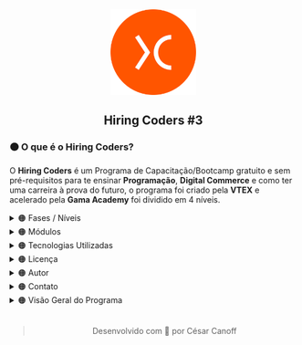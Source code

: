 <div align="center"><a href="https://www.hiringcoders.com.br" ><img width="150px" src="Source/image%201.png" /></a></div>
<div align="center"><h2>Hiring Coders #3</h2></div>

<div><h3>🟠 O que é o Hiring Coders?</h3><p>O <b>Hiring Coders</b> é um Programa de Capacitação/Bootcamp gratuito e sem pré-requisitos para te ensinar <b>Programação</b>, <b>Digital Commerce</b> e como ter uma carreira à prova do futuro, o programa foi criado pela <b>VTEX</b> e acelerado pela <b>Gama Academy</b> foi dividido em 4 níveis.</p></div>

<details>
<summary>🟠 Fases / Níveis</summary>
<div>
  <p>O Hiring Coders #3 foi dividido em 4 Etapas/Fases, a Primeira Fase foi focada em conhecimentos técnicos e um pouco de Soft Skills.</p>
  <table align="left">
  <tr>
    <th>📚 Fase 01</th>
  </tr>
  <tr>
    <td>Número de Módulos</td>
    <td>23</td>
  </tr>
  <tr>
    <td>Número de Assessment</td>
    <td>5</td>
  </tr>
  <tr>
    <td>Número de Challenges</td>
    <td>2</td>
  </tr>
  <tr>
    <td>Dificuldade</td>
    <td>Nível Médio</td>
  </tr>
  <tr>
    <td>Módulos</td>
    <td><a href="#modules">Lista de Módulos</a></td>
  </tr>
  <tr>
    <td>Carga Horária</td>
    <td>10 Horas</td>
  </tr>
  <tr>
    <td>Data</td>
    <td>23/04/2022 - 13/06/2022</td>
  </tr>
</table> 
  <table align="left">
  <tr>
    <th>📚 Fase 02</th>
  </tr>
  <tr>
    <td>Número de Módulos</td>
    <td>5</td>
  </tr>
  <tr>
    <td>Número de Assessment</td>
    <td>2</td>
  </tr>
  <tr>
    <td>Número de Challenges</td>
    <td>0</td>
  </tr>
  <tr>
    <td>Dificuldade</td>
    <td>Nível Médio</td>
  </tr>
  <tr>
    <td>Módulos</td>
    <td><a href="#modules">Lista de Módulos</a></td>
  </tr>
  <tr>
    <td>Carga Horária</td>
    <td>10 Horas</td>
  </tr>
  <tr>
    <td>Data</td>
    <td>14/06/2022 - 04/07/2022</td>
  </tr>
</table>
</div>
<br />
<br />
<br />
<br />
<br />
<br />
<br />
<br />
<br />
<br />
<br />
<br />
<hr />
</details>

<details>
  <summary>🟠 Módulos</summary>
  <div>
    <p>O Hiring Coders #3 foi dividido em Módulos, por cada seção das semanas.</p>
    <ul>
      <details>
        <summary>📙 Aquecimento</summary>
        <table width="100%" border="1">
          <tr><td><b>Nome do Módulo</b></td><td>HTML</td></tr>
          <tr><td><b>Carga Horária</b></td><td>1h</td></tr>
          <tr><td><b>Professor(a)</b></td><td>Isidro Massetto</td></tr>
          <tr><td><b>Descrição</b></td><td><p>Aprenda a base para desenvolver qualquer site, marcando elementos e definindo quais informações deseja exibir na sua página.</p></td></tr>
          <tr><td><b>Dificuldade</b></td><td>Básico</td></tr>
          <tr><td><b>Número de Aulas</b></td><td>5</td></tr>
          <tr><td><b>Status</b></td><td>✅</td></tr>
          <tr><td><b>Aulas</b></td>
          <td>Aula 01 - Tags<br />Aula 02 - Ferramentas e Estrutura<br />Aula 03 - Lista e Tabelas<br />Aula 04 - Divisões I<br />Aula 05 - Divisões II</td>
        </table><br />
        <table width="100%" border="1">
          <tr><td><b>Nome do Módulo</b></td><td>CSS</td></tr>
          <tr><td><b>Carga Horária</b></td><td>3h</td></tr>
          <tr><td><b>Professor(a)</b></td><td>Kai Pimenta</td></tr>
          <tr><td><b>Descrição</b></td><td><p>Estilize suas páginas em HTML com CSS, alterando as fontes, cores, layout e posicionamento dos elementos, deixando-as mais atrativas.</p></td></tr>
          <tr><td><b>Dificuldade</b></td><td>Básico</td>
          <tr><td><b>Número de Aulas</b></td><td>21</td></tr>
          <tr><td><b>Status</b></td><td>✅</td></tr>
          <tr><td><b>Aulas</b></td><td>Aula 01 - Introdução <br />Aula 02 - O que é CSS e Importância<br />Aula 03 - Responsividade <br />Aula 04 - Mobile First<br />Aula 05 - Tipos de Estilo<br />Aula 06 -      Classes, Tags e IDEs <br />Aula 07 - Propriedades<br />Aula 08 - Seletores<br />Aula 09 - Apresentação do Projeto<br />Aula 10 - Montando Nosso HTML<br />Aula 11 - Predefinições Iniciais<br />Aula 12 - Cores e Backgrounds<br />Aula 13 - Fontes<br />Aula 14 - Definir Width<br />Aula 15 - FlexBox<br />Aula 16 - Grid<br />Aula 17 - Bordas<br />Aula 18 - Hover<br />Aula 20 - Ajustes e Responsividade<br />Aula 21 - Considerações Finais</td></tr>
        </table><br />
        <table width="100%" border="1">
          <tr><td><b>Nome do Módulo</b></td><td>Estrutura de Dados</td></tr>
          <tr><td><b>Carga Horária</b></td><td>1h</td></tr>
          <tr><td><b>Professor(a)</b></td><td>Isidro Massetto</td></tr>
          <tr><td><b>Descrição</b></td><td><p>Domine os conceitos da estrutura de dados, buscando, indexando e retornando informações desejadas, criando assim algoritmos para resolução de tarefas programadas.</p></td></tr>
          <tr><td><b>Dificuldade</b></td><td>Médio</td></tr>
          <tr><td><b>Número de Aulas</b></td><td>8</td></tr>
          <tr><td><b>Status</b></td><td>✅</td></tr>
          <tr><td><b>Aulas</b></td><td>Aula 01 - Introdução <br />Aula 02 - Pilhas I<br />Aula 03 - Pilhas II<br />Aula 04 - Filas e Listas<br />Aula 05 - Busca I<br />Aula 06 - Busca II<br />Aula 07 - Algoritmos de Ordenação I<br />Aula 08 - Algoritmos de Ordenação II</td></tr>
        </table><br />
        <table width="100%" border="1">
          <tr><td><b>Nome do Módulo</b></td><td>Metodologias Ágeis</td></tr>
          <tr><td><b>Carga Horária</b></td><td>1h</td></tr>
          <tr><td><b>Professor(a)</b></td><td>Alexandre Uehara</td></tr>
          <tr><td><b>Descrição</b></td><td><p>As metodologias ágeis permitem que as empresas atinjam seus objetivos mais rapidamente, além de garantir mais assertividade e eficiência para a execução de projetos. Aprenda   metodologias ágeis e promova um aprimoramento nas etapas e processos da sua equipe.</p></td></tr>
          <tr><td><b>Dificuldade</b></td><td>Médio</td></tr>
          <tr><td><b>Número de Aulas</b></td><td>12</td></tr>
          <tr><td><b>Status</b></td><td>✅</td></tr>
          <tr><td><b>Aulas</b></td><td>Aula 01 - Metodologias Ágeis<br />Aula 02 - Modelos Tradicionais X Times Ágeis<br />Aula 03 - Manifesto Ágil<br />Aula 04 - O que é o Scrum<br />Aula 05 - Papéis do Scrum<br />Aula 06 - Vantagens do Scrum<br />Aula 07 - Scrum: Rituais e Cerimônias<br />Aula 08 - Scrum: Artefatos<br />Aula 09 - Scrum na Prática I<br />Aula 10 - Scrum na Prática II<br />Aula 11 - Scrum Refinamento de Backlog<br />Aula 12 - Kanban</td></tr>
        </table><br />
        <table width="100%" border="1">
          <tr><td><b>Nome do Módulo</b></td><td>Testes</td></tr>
          <tr><td><b>Carga Horária</b></td><td>2hrs</td></tr>
          <tr><td><b>Professor(a)</b></td><td>Danilo Aparecido</td></tr>
          <tr><td><b>Descrição</b></td><td><p>Adote a prática de testes na sua rotina de programação e desenvolva softwares que nao vão deixar seu usuário na mão.</p></td></tr>
          <tr><td><b>Dificuldade</b></td><td>Avançado</td></tr>
          <tr><td><b>Número de Aulas</b></td><td>9</td></tr>
          <tr><td><b>Status</b></td><td>✅</td></tr>
          <tr><td><b>Aulas</b></td><td>Aula 01 - O que é testar? Por que testar? Como Testar?<br />Aula 02 - Test Driven Development (TDD)<br />Aula 03 - Behavior Driven Development (BDD)<br />Aula 04 - Jasmine I<br />Aula 05 - Jasmine II<br />Aula 06 - Cucumber I<br />Aula 07 - Cucumber II<br />Aula 08 - Jest<br />Aula 09 - Cypress</td></tr>
        </table><br />
        <table width="100%" border="1">
          <tr><td><b>Nome do Módulo</b></td><td>Boas Práticas</td></tr>
          <tr><td><b>Carga Horária</b></td><td>55min</td></tr>
          <tr><td><b>Professor(a)</b></td><td>Daniel Obara</td></tr>
          <tr><td><b>Descrição</b></td><td><p>Seja um programador de excelência aplicando conceitos e técnicas de Orientação a Objeto, implementando design patterns e deixando seu código mais legível e com uma maior manutenibilidade.</p></td></tr>
          <tr><td><b>Dificuldade</b></td><td>Avançado</td></tr>
          <tr><td><b>Número de Aulas</b></td><td>8</td></tr>
          <tr><td><b>Status</b></td><td>✅</td></tr>
          <tr><td><b>Aulas</b></td><td>Aula 01 - Introdução<br />Aula 02 - BEM (Block Element Modifier)<br />Aula 03 - Design System<br />Aula 04 - Storybook<br />Aula 05 - Micro FrontEnds<br />Aula 06 - MVC (Model, View e Controller)<br />Aula 07 - MVVM (Model, View e ViewModel)<br />Aula 08 - Design Patterns: Singleton, Strategy e Adaptar</td></tr>
        </table>
        <table width="100%" border="1">
          <tr><td><b>Nome do Módulo</b></td><td>Soft Skill</td></tr>
          <tr><td><b>Carga Horária</b></td><td>2hrs</td></tr>
          <tr><td><b>Professor(a)</b></td><td>Amanda Nideck</td></tr>
          <tr><td><b>Descrição</b></td><td><p>-</p></td></tr>
          <tr><td><b>Dificuldade</b></td><td>Básico</td></tr>
          <tr><td><b>Status</b></td><td>✅</td></tr>
          <tr><td><b>Número de Aulas</b></td><td>7</td></tr>
          <tr><td><b>Aulas</b></td><td>Aula 01 - Coachability<br />Aula 02 - Inteligência Emocional - Parte 01<br />Aula 03 - Inteligência Emocional - Parte 02<br />Aula 04 - Resiliência (Disciplina, Execução e Antifragilidade)<br />Aula 05 - Foco em Resultados<br />Aula 06 - Gestão do Tempo e Produtividade<br />Aula 07 - Criatividade</td></tr>
        </table><br />
      </details>
    </ul>
    <ul>
      <details>
        <summary>📙 Semana 01</summary>
        <table width="100%" border="1">
          <tr><td><b>Nome do Módulo</b></td><td>Introdução ao Mundo do Desenvolvimento </td></tr>
          <tr><td><b>Carga Horária</b></td><td>1h</td></tr>
          <tr><td><b>Professor(a)</b></td><td>Isidro Massetto</td></tr>
          <tr><td><b>Descrição</b></td><td><p> Compreenda conceitos básicos do mundo do desenvolvimento, para iniciar seus estudos em programação, e para entender os caminhos que você pode seguir.</p></td></tr>
          <tr><td><b>Dificuldade</b></td><td>Básico</td></tr>
          <tr><td><b>Número de Aulas</b></td><td>5</td></tr>
          <tr><td><b>Status</b></td><td>✅</td></tr>
          <tr><td><b>Aulas</b></td>
          <td>Aula 01 - O que é Programação<br />Aula 02 - Dados do Mercado<br />Aula 03 - Como é a Carreira de Desenvolvimento<br />Aula 04 - Linguagens, Frameworks e Bibliotecas<br />Aula 05 - Editores de Texto</td>
        </table><br />
        <table width="100%" border="1">
          <tr><td><b>Nome do Módulo</b></td><td>Lógica de Programação</td></tr>
          <tr><td><b>Carga Horária</b></td><td>1h</td></tr>
          <tr><td><b>Professor(a)</b></td><td>Isidro Massetto</td></tr>
          <tr><td><b>Descrição</b></td><td><p>Aprenda a base de todo o conhecimento em programação e domine a lógica de comunicação das máquinas.</p></td></tr>
          <tr><td><b>Dificuldade</b></td><td>Básico</td>
          <tr><td><b>Número de Aulas</b></td><td>4</td></tr>
          <tr><td><b>Status</b></td><td>✅</td></tr>
          <tr><td><b>Aulas</b></td><td>Aula 01 - Algoritmos<br />Aula 02 - Variáveis e Operações<br />Aula 03 - Decisões<br />Aula 04 - Repetições</td></tr>
        </table><br />
        <table width="100%" border="1">
          <tr><td><b>Nome do Módulo</b></td><td>Git</td></tr>
          <tr><td><b>Carga Horária</b></td><td>52min</td></tr>
          <tr><td><b>Professor(a)</b></td><td>Hendy Almeida</td></tr>
          <tr><td><b>Descrição</b></td><td><p>O GIT é o sistema de controle de versionamento distribuído mais utilizado por desenvolvedores, seja em equipe ou sozinho, essa ferramenta é essencial para manter nossos projetos bem organizados. Saiba como utilizar e usufruir o melhor do sistema GIT, controlando todo seu fluxo de desenvolvimento.</p></td></tr>
          <tr><td><b>Dificuldade</b></td><td>Básico</td></tr>
          <tr><td><b>Número de Aulas</b></td><td>5</td></tr>
          <tr><td><b>Status</b></td><td>✅</td></tr>
          <tr><td><b>Aulas</b></td><td>Aula 01 - Apresentação e Introdução ao Tema<br />Aula 02 - Instalação e Comandos Básicos<br />Aula 03 - GitHub e Repositório Remoto<br />Aula 04 - Branch e Merge<br />Aula 05 - Fork, Pull Request e GitHub Pages</td></tr>
        </table><br />
      </details>
    </ul>
    <ul>
      <details>
        <summary>📙 Semana 02</summary>
        <table width="100%" border="1">
          <tr><td><b>Nome do Módulo</b></td><td>Javascript Básico</td></tr>
          <tr><td><b>Carga Horária</b></td><td>1h</td></tr>
          <tr><td><b>Professor(a)</b></td><td>JC Bombardelli</td></tr>
          <tr><td><b>Descrição</b></td><td><p>Saiba como adicionar interatividade e dinamismo ao seu site com JavaScript.</p></td></tr>
          <tr><td><b>Dificuldade</b></td><td>Básico</td></tr>
          <tr><td><b>Número de Aulas</b></td><td>8</td></tr>
          <tr><td><b>Status</b></td><td>✅</td></tr>
          <tr><td><b>Aulas</b></td>
          <td>Aula 01 - Introdução ao Javascript<br />Aula 02 - Números e Operadores<br />Aula 03 - Boas Práticas em Javascript<br />Aula 04 - Condicionais<br />Aula 05 - Estrutura de Repetição: For<br />Aula 06 - Estrutura de Repetição: While<br />Aula 07 - Funções<br />Aula 08 - Classes</td>
        </table><br />
        <table width="100%" border="1">
          <tr><td><b>Nome do Módulo</b></td><td>Javascript Básico - Prática</td></tr>
          <tr><td><b>Carga Horária</b></td><td>42min</td></tr>
          <tr><td><b>Professor(a)</b></td><td>JC Bombardelli</td></tr>
          <tr><td><b>Descrição</b></td><td><p>Teste e aprimore seus conhecimentos em Javascript com um desafio prático. Veja as resoluções e dicas de aplicação.</p></td></tr>
          <tr><td><b>Dificuldade</b></td><td>Básico</td>
          <tr><td><b>Número de Aulas</b></td><td>5</td></tr>
          <tr><td><b>Status</b></td><td>✅</td></tr>
          <tr><td><b>Aulas</b></td><td>Aula 01 - Desafio: Validador de CPF I <br />Aula 02 - Desafio: Validador de CPF II<br />Aula 03 - Desafio: Validador de CPF III<br />Aula 04 - Desafio: Validador de CPF IV<br />Aula 05 - Desafio: Validador de CPF V</td></tr>
        </table><br />
        <table width="100%" border="1">
          <tr><td><b>Nome do Módulo</b></td><td>Introdução ao Typescript</td></tr>
          <tr><td><b>Carga Horária</b></td><td>2hrs</td></tr>
          <tr><td><b>Professor(a)</b></td><td>Gabriel Ramos</td></tr>
          <tr><td><b>Descrição</b></td><td><p>-</p></td></tr>
          <tr><td><b>Dificuldade</b></td><td>Médio</td></tr>
          <tr><td><b>Número de Aulas</b></td><td>6</td></tr>
          <tr><td><b>Status</b></td><td>✅</td></tr>
          <tr><td><b>Aulas</b></td><td>Aula 01 - Introdução<br />Aula 02 - Tipos Básicos (Parte 01)<br />Aula 03 - Tipos Básicos (Parte 02)<br />Aula 04 - Múltiplos Tipos com Union Types<br />Aula 05 - Orientação de Objetos (Parte 01)<br />Aula 06 - Orientação de Objetos (Parte 02)</td></tr>
        </table><br />
      </details>
    </ul>
    <ul>
      <details>
        <summary>📙 Semana 03</summary>
        <table width="100%" border="1">
          <tr><td><b>Nome do Módulo</b></td><td>ReactJS Básico</td></tr>
          <tr><td><b>Carga Horária</b></td><td>1h</td></tr>
          <tr><td><b>Professor(a)</b></td><td>Guilherme Ramos</td></tr>
          <tr><td><b>Descrição</b></td><td><p>Aprenda a programar com React, a biblioteca mais usada atualmente pelas empresas.</p></td></tr>
          <tr><td><b>Dificuldade</b></td><td>Médio</td></tr>
          <tr><td><b>Número de Aulas</b></td><td>7</td></tr>
          <tr><td><b>Status</b></td><td>✅</td></tr>
          <tr><td><b>Aulas</b></td>
          <td>Aula 01 - Boas Vindas<br />Aula 02 - Por que ReactJS<br />Aula 03 - Preparando o Ambiente<br />Aula 04 - Fundamentos do ReactJS <br />Aula 05 - Consumindo Dados de uma API <br />Aula 06 - Instalando e Configurando o react-router-dom<br />Aula 07 - Importando as Rotas no Componente App</td>
        </table><br />
        <table width="100%" border="1">
          <tr><td><b>Nome do Módulo</b></td><td>ReactJS Intermediário</td></tr>
          <tr><td><b>Carga Horária</b></td><td>56min</td></tr>
          <tr><td><b>Professor(a)</b></td><td>Guilherme Ramos</td></tr>
          <tr><td><b>Descrição</b></td><td><p>Domine as funcionalidades avançadas do React.</p></td></tr>
          <tr><td><b>Dificuldade</b></td><td>Médio</td>
          <tr><td><b>Número de Aulas</b></td><td>7</td></tr>
          <tr><td><b>Status</b></td><td>✅</td></tr>
          <tr><td><b>Aulas</b></td><td>Aula 01 - Organização, Boas Práticas e Componentes de Estilo<br />Aula 02 - Salvando Dados no Storage<br />Aula 03 - Renderizando Repositórios e Programação Declarativa<br />Aula 04 - Link react-router-dom<br />Aula 05 - Tratamento de Erros e useHistory<br />Aula 06 - Conditional Rendering<br />Aula 07 - Daqui pra Frente e Encerramento</td></tr>
        </table><br />
        <table width="100%" border="1">
          <tr><td><b>Nome do Módulo</b></td><td>GraphQL</td></tr>
          <tr><td><b>Carga Horária</b></td><td>4hrs</td></tr>
          <tr><td><b>Professor(a)</b></td><td>Victor Farias</td></tr>
          <tr><td><b>Descrição</b></td><td><p>Conheça a linguagem de query GraphQL, e aprenda a definir dados para API ou servidor.</p></td></tr>
          <tr><td><b>Dificuldade</b></td><td>Médio</td></tr>
          <tr><td><b>Número de Aulas</b></td><td>25</td></tr>
          <tr><td><b>Status</b></td><td>✅</td></tr>
          <tr><td><b>Aulas</b></td><td>Aula 01 - Apresentação e Introdução<br />Aula 02 - Modelo Cliente e Servidor<br />Aula 03 - Padrão de Requisição e Resposta<br />Aula 04 - Iniciando Projeto de Exemplo<br />Aula 05 - Criando o Servidor<br />Aula 06 - Renderização, Parâmetros e Redirecionamentos<br />Aula 07 - Monorepo<br />Aula 08 - Pacote com ReactJS<br />Aula 09 - Rotas com react-router-dom<br />Aula 10 - Mudando Server para Express<br />Aula 11 - Requisição Assíncrona<br />Aula 12 - Resolvendo CORS<br />Aula 13 - APIs RESTful<br />Aula 14 - Apollo Server<br />Aula 15 - TypeDefs e Resolvers<br />Aula 16 - Introdução a GraphQL Query <br />Aula 17 - Criando GraphQL Queries<br />Aula 18 - Paginação, Ordenação e Filtros<br />Aula 19 - GraphQL Mutation<br />Aula 20 - Mutation para Alterar e Excluir Clientes<br />Aula 21 - Configurando o Apollo Link<br />Aula 22 - Criando o Apollo Link, o Logger<br />Aula 23 - Apollo Client, e Apollo DevTools<br />Aula 24 - Hooks useQuery e Paginação<br />Aula 25 - Hook useMutation</td></tr>
        </table><br />
      </details>
    </ul>
    <ul>
      <details>
        <summary>📙 Semana 04</summary>
        <table width="100%" border="1">
          <tr><td><b>Nome do Módulo</b></td><td>Introdução ao NodeJS</td></tr>
          <tr><td><b>Carga Horária</b></td><td>5hrs</td></tr>
          <tr><td><b>Professor(a)</b></td><td>Erik Borges</td></tr>
          <tr><td><b>Descrição</b></td><td><p>-</p></td></tr>
          <tr><td><b>Dificuldade</b></td><td>Básico</td></tr>
          <tr><td><b>Número de Aulas</b></td><td>18</td></tr>
          <tr><td><b>Status</b></td><td>✅</td></tr>
          <tr><td><b>Aulas</b></td>
          <td>Aula 01 - Introdução Fundamentos de NodeJS<br />Aula 02 - Definição de Back-End e Front-End<br />Aula 03 - Definição de NodeJS<br />Aula 04 - Benchmark NodeJS<br />Aula 05 - Instalação do NodeJS<br />Aula 06 - Prática "Hello World" em NodeJS<br />Aula 07 - Documentação de Apoio Sobre NodeJS<br />Aula 08 - O Problema de Gerenciamento de Pacotes<br />Aula 09 - Como Funciona o NPM<br />Aula 10 - Prática de NPM<br />Aula 11 - Documentação de Apoio Sobre NPM<br />Aula 12 - Definição de Javascript<br />Aula 13 - Pratica de Desenvolvimento em Javascript<br />Aula 14 - Documentações de Apoio Sobre Javascript<br />Aula 15 - Definição de Typescript<br />Aula 16 - Pratica de Desenvolvimento em Typescript<br />Aula 17 - Documentação de Apoio Sobre Typescript<br />Aula 18 - Finalização</td>
        </table><br />
      </details>
    </ul>
    <ul>
      <details>
        <summary>📙 Semana 05</summary>
        <table width="100%" border="1">
          <tr><td><b>Nome do Módulo</b></td><td>NodeJS - HTTP GET e HTTP POST</td></tr>
          <tr><td><b>Carga Horária</b></td><td>8hrs</td></tr>
          <tr><td><b>Professor(a)</b></td><td>Douglas Morais</td></tr>
          <tr><td><b>Descrição</b></td><td><p>-</p></td></tr>
          <tr><td><b>Dificuldade</b></td><td>Básico</td></tr>
          <tr><td><b>Número de Aulas</b></td><td>23</td></tr>
          <tr><td><b>Status</b></td><td>✅</td></tr>
          <tr><td><b>Aulas</b></td>
          <td>Aula 01 - Introdução, Entendendo os Conceitos de REST e SOAP<br />Aula 02 - Configurando o Nodemon<br />Aula 03 - Configurando o Docker<br />Aula 04 - Configurando ElephantSQL e PostBird<br />Aula 05 - ORM<br />Aula 06 - Migration Usuários<br />Aula 07 - Model Usuários<br />Aula 08 - Controller Usuários<br />Aula 09 - Hash de Senhas Usuários<br />Aula 10 - Autenticação JWT<br />Aula 11 - Token JWT via Header<br />Aula 12 - Atualizando Usuários<br />Aula 13 - Validação de Dados<br />Aula 14 - Adicionando Foto do usuário<br />Aula 15 - Vinculando Fotos ao Usuário<br />Aula 16 - Listagem de Prestadores de Serviços<br />Aula 17 - Models de Agendamento<br />Aula 18 - Criando Agendamentos<br />Aula 19 - Validações e Listagem de Agenda do Colaborador<br />Aula 20 - Paginação e Listagem de Agenda do Colaborador<br />Aula 21 - Configurando o MongoDB e Configurando as Notificações<br />Aula 22 - Listando Notificações e Marcando como Lidas<br />Aula 23 - Final do Módulo</td>
        </table><br />
      </details>
    </ul>
    <ul>
      <details>
        <summary>📙 Semana 06</summary>
        <table width="100%" border="1">
          <tr><td><b>Nome do Módulo</b></td><td>Node.JS - Criando uma REST API</td></tr>
          <tr><td><b>Carga Horária</b></td><td>5hrs</td></tr>
          <tr><td><b>Professor(a)</b></td><td>Erik Borges</td></tr>
          <tr><td><b>Descrição</b></td><td><p>-</p></td></tr>
          <tr><td><b>Dificuldade</b></td><td>Médio</td></tr>
          <tr><td><b>Número de Aulas</b></td><td>25</td></tr>
          <tr><td><b>Status</b></td><td>✅</td></tr>
          <tr><td><b>Aulas</b></td>
          <td>Aula 01 - Introdução a REST API<br />Aula 02 - O que é REST API<br />Aula 03 - Recursos: Coleção, Elemento e Sub-elemento<br />Aula 04 - Endpoints<br />Aula 05 - Métodos REST<br />Aula 06 - Versionamento de API<br />Aula 07 - Status Codes<br />Aula 08 - Documentação de Referência REST API<br />Aula 09 - O que é DX?<br />Aula 10 - O que é uma Documentação de API<br />Aula 11 - Utilizando o Swagger - Parte 1<br />Aula 12 - Utilizando o Swagger - Parte 2<br />Aula 13 - Documentação de Referência do Swagger<br />Aula 14 - O que é o Express<br />Aula 15 - Conhecendo o Postman<br />Aula 16 - Prática de Express - Parte 01<br />Aula 17 - Prática de Express - Parte 02<br />Aula 18 - Prática de Express - Parte 03<br />Aula 18 - Prática de Express - Parte 03<br />Aula 20 - Documentação de Referência do Express<br />Aula 21 - Segurança: Acesso não autorizado<br />Aula 22 - Segurança: Ataques de Integridade<br />Aula 23 - Segurança: Sobrecarga<br />Aula 24 - Segurança: Confiabilidade<br />Aula 25 - Segurança: Implementações Equivocadas</td>
        </table><br />
        <table width="100%" border="1">
          <tr><td><b>Nome do Módulo</b></td><td>Consumo de API Terceiras</td></tr>
          <tr><td><b>Carga Horária</b></td><td>3hrs</td></tr>
          <tr><td><b>Professor(a)</b></td><td>Erik Borges</td></tr>
          <tr><td><b>Descrição</b></td><td><p>-</p></td></tr>
          <tr><td><b>Dificuldade</b></td><td>Básico</td></tr>
          <tr><td><b>Número de Aulas</b></td><td>13</td></tr>
          <tr><td><b>Status</b></td><td>✅</td></tr>
          <tr><td><b>Aulas</b></td>
          <td>Aula 01 - Introdução Consumo de API Terceiras<br />Aula 02 - A Importância da Integração com Terceiros<br />Aula 03 - Como se Prepare para Integrar<br />Aula 04 - O que é o Node-Fetch<br />Aula 05 - Prática de Integração com Node-Fetch - Parte 01<br />Aula 06 - Prática de Integração com Node-Fetch - Parte 02<br />Aula 07 - Prática de Integração com Node-Fetch - Parte 03<br />Aula 08 - Prática de Integração com Node-Fetch - Parte 04<br />Aula 09 - O que é o Axios?<br />Aula 10 - Prática de Integração com Axios - Parte 01<br />Aula 11 - Prática de Integração com Axios - Parte 02<br />Aula 12 - Prática de Integração com Axios - Parte 03<br />Aula 13 - Finalização</td>
        </table><br />
      </details>
    </ul>
  </div>
  <hr />
</details>


<details>
  <summary>🟠 Tecnologias Utilizadas</summary>
  <br />
  <div align="center" width="10%">
    <a title="Git"  href="https://git-scm.com/"><img width="55px" src="./Source/Icons/Git%20Icon.png" alt="Ícone do Git" /></a>
    <a title="HTML5"  href="https://developer.mozilla.org/pt-BR/docs/Web/HTML"><img width="55px" src="./Source/Icons/HTML%20Icon.png" alt="Ícone do HTML" /></a>
    <a title="CSS3"  href="https://developer.mozilla.org/pt-BR/docs/Web/CSS"><img width="55px" src="./Source/Icons/CSS%20Icon.png" alt="Ícone do CSS" /></a>
    <a title="Javascript"  href="https://developer.mozilla.org/pt-BR/docs/Web/JavaScript"><img width="55px" src="./Source/Icons/Javascript%20Icon.png" alt="Ícone do Javascript" /></a>
    <a title="Typescript"  href="https://www.typescriptlang.org/"><img width="55px" src="./Source/Icons/Typescript%20Icon.png" alt="Ícone do Typescript" /></a>
    <a title="ReactJS"  href="https://pt-br.reactjs.org/"><img width="55px" src="./Source/Icons/ReactJS%20Icon.png" alt="Ícone do ReactJS" /></a>
    <a title="GraphQL"  href="https://graphql.org/learn/"><img width="55px" src="./Source/Icons/GraphQL%20Icon.png" alt="Ícone do GraphQL" /></a>
    <a title="NodeJS"  href="https://nodejs.org/en/"><img width="55px" src="./Source/Icons/NodeJS%20Icon.png" alt="Ícone do NodeJS" /></a>
    <a title="GatsbyJS"  href="https://www.gatsbyjs.com/"><img width="55px" src="./Source/Icons/GatsbyJS%20Icon.png" alt="Ícone do GatsbyJS" /></a>
    <a title="ExpressJS"  href="https://expressjs.com/pt-br/"><img width="55px" src="./Source/Icons/Express%20Icon.png" alt="Ícone do ExpressJS" /></a>
    <a title="NPM"  href="https://www.npmjs.com/"><img width="55px" src="./Source/Icons/NPM%20Icon.png" alt="Ícone do NPM" /></a>
    <a title="Docker"  href="https://www.docker.com/"><img width="55px" src="./Source/Icons/Docker%20Icon.png" alt="Ícone do Docker" /></a>
    <a title="MongoDB"  href="https://www.mongodb.com/pt-br"><img width="55px" src="./Source/Icons/MongoDB%20Icon.png" alt="Ícone do MongoDB" /></a>
    <a title="Redux"  href="https://redux.js.org/"><img width="55px" src="./Source/Icons/Redux%20Icon.png" alt="Ícone do Redux" /></a>
  </div>      
  <hr />
</details>
     
<!-- Informações sobre a Licença do Repositório. -->
<details>
  <summary>🟠 Licença</summary>
  <div align="center">

  <br /> Esse projeto é licenciado pela MIT License. <br />
  Visite esse [link](https://pt.wikipedia.org/wiki/Licen%C3%A7a_MIT) para obter mais detalhes.
  </div>
  <hr />
</details>

<!-- Informações do Autor. -->
<details>
  <summary>🟠 Autor</summary>
  <div align="center">
  <br />

  <a href="https://github.com/cesarcanoff">
    <img
      src="https://github.com/cesarcanoff.png"
      width="100px;"
      alt="César Canoff Personal Photo." />
  </a>
  <h3>César Canoff</h3>
  <a href="https://github.com/cesarcanoff/portfolio">
  Portfólio
  </a>
  </div>
<hr />
</details>

<details>
  <summary>🟠 Contato</summary>
  <div align="center">
  <br />

  <h3>Você encontrou algo de errado, tem dúvidas ou quer trocar experiências?</h3>
  <h3><b>Conecte-se comigo! 👾</b></h3>

  <a href="https://www.linkedin.com/in/cesarcanoff">
    <img src="https://img.shields.io/badge/linkedin-%230077B5.svg?style=for-the-badge&logo=linkedin&logoColor=white">
  </a>
  <a href="mailto:canoff.cesar@gmail.com">
    <img src="https://img.shields.io/badge/Gmail-D14836?style=for-the-badge&logo=gmail&logoColor=white">
  </a>
  <br />
  </div>
<hr />
</details>


<details>
<summary>🟠 Visão Geral do Programa</summary>
  <ul>
    <details>
    <summary>🟠 Hiring Coders #3 - Fase 01</summary>

- *Número de Playlists:* 23
- *Carga Horária:* 10hrs
- *Número de Challenges:* 2
- *Seções*
    - Aquecimento
      - Playlists
        - HTML
          - *Carga Horária:* 1h
          - *Professor(a):* Isidro Massetto
          - *Descrição:* Aprenda a base para desenvolver qualquer site, marcando elementos e definindo quais informações deseja exibir na sua página.
          - *Dificuldade:* Básico
          - *Quantidade de Aulas:* 5
          - *Aulas*
            - *Aula 01* - Tags
              - *Duração:* 11:33
            - *Aula 02* - Ferramentas e Estrutura
              - *Duração:* 08:18
            - *Aula 03* - Lista e Tabelas
              - *Duração:* 13:57
            - *Aula 04* - Divisões I
              - *Duração:* 14:07
            - *Aula 04* - Divisões II
              - *Duração:* 14:21
        - CSS
          - *Carga Horária:* 3hrs
          - *Professor(a):* Kai Pimenta
          - *Descrição:* Estilize suas páginas em HTML com CSS, alterando as fontes, cores, layout e posicionamento dos elementos, deixando-as mais atrativas.
          - *Dificuldade:* Básico
          - *Quantidade de Aulas:* 21
          - *Aulas*
            - *Aula 01* - Introdução
              - *Duração:* 03:50
            - *Aula 02* - O que é CSS e Importância
              - *Duração:* 09:14
            - *Aula 03* - Responsividade
              - *Duração:* 04:04
            - *Aula 04* - Mobile First
              - *Duração:* 04:32
            - *Aula 05* - Tipos de Estilo
              - *Duração:* 07:22
            - *Aula 06* - Classes, Tags e IDEs
              - *Duração:* 07:21
            - *Aula 07* - Propriedades
              - *Duração:* 13:56
            - *Aula 08* - Seletores
              - *Duração:* 21:57
            - *Aula 09* - Apresentação do Projeto
              - *Duração:* 02:42
            - *Aula 10* - Montando Nosso HTML
              - *Duração:* 14:53
            - *Aula 11* - Predefinições Iniciais
              - *Duração:* 14:53
            - *Aula 12* - Cores e Backgrounds
              - *Duração:* 16:10
            - *Aula 13* - Fontes
              - *Duração:* 08:09
            - *Aula 14* - Definir Width
              - *Duração:* 07:37
            - *Aula 15* - FlexBox
              - *Duração:* 23:30
            - *Aula 16* - Grid
              - *Duração:* 18:01
            - *Aula 17* - Bordas
              - *Duração:* 11:09
            - *Aula 18* - Hover
              - *Duração:* 14:56
            - *Aula 19* - Animações
              - *Duração:* 16:41
            - *Aula 20* - Ajustes e Responsividade
              - *Duração:* 15:10
            - *Aula 21* - Considerações Finais
              - *Duração:* 01:59
        - Estrutura de Dados
          - *Carga Horária:* 1h
          - *Professor(a):* Isidro Massetto
          - *Descrição:* Domine os conceitos da estrutura de dados, buscando, indexando e retornando informações desejadas, criando assim algoritmos para resolução de tarefas programadas.
          - *Dificuldade:* Médio
          - *Quantidade de Aulas:* 8
          - *Aulas*
            - *Aula 01* - Introdução
              - *Duração:* 03:49
            - *Aula 02* - Pilhas I
              - *Duração:* 09:54
            - *Aula 03* - Pilhas II
              - *Duração:* 13:29
            - *Aula 04* - Filas e Listas
              - *Duração:* 06:57
            - *Aula 05* - Busca I
              - *Duração:* 04:43
            - *Aula 06* - Busca II
              - *Duração:* 13:39
            - *Aula 07* - Algoritmos de Ordenação I
              - *Duração:* 09:47
            - *Aula 08* - Algoritmos de Ordenação II
              - *Duração:* 08:21
        - Metodologias Ágeis
          - *Carga Horária:* 1h
          - *Professor(a):* Alexandre Uehara
          - *Descrição:* As metodologias ágeis permitem que as empresas atinjam seus objetivos mais rapidamente, além de garantir mais assertividade e eficiência para a execução de projetos. Aprenda metodologias ágeis e promova um aprimoramento nas etapas e processos da sua equipe.
          - *Dificuldade:* Médio
          - *Quantidade de Aulas:* 12
          - *Aulas*
            - *Aula 01* - Metodologias Ágeis
              - *Duração:* 12:52
            - *Aula 02* - Modelos Tradicionais X Times Ágeis
              - *Duração:* 13:56
            - *Aula 03* - Manifesto Ágil
              - *Duração:* 16:05
            - *Aula 04* - O que é o Scrum
              - *Duração:* 06:39
            - *Aula 05* - Papéis do Scrum
              - *Duração:* 16:04
            - *Aula 06* - Vantagens do Scrum
              - *Duração:* 06:51
            - *Aula 07* - Scrum: Rituais e Cerimônias
              - *Duração:* 13:55
            - *Aula 08* - Scrum: Artefatos
              - *Duração:* 12:48
            - *Aula 08* - Scrum na Prática I
              - *Duração:* 13:58
            - *Aula 08* - Scrum na Prática II
              - *Duração:* 13:05
            - *Aula 08* - Scrum Refinamento de Backlog
              - *Duração:* 13:37
        - Testes
          - *Carga Horária:* 2hrs
          - *Professor(a):* Danilo Aparecido
          - *Descrição:* Adote a prática de testes na sua rotina de programação e desenvolva softwares que nao vão deixar seu usuário na mão.
          - *Dificuldade:* Avançado
          - *Quantidade de Aulas:* 9
          - *Aulas*
            - *Aula 01* - O que é testar? Por que testar? Como Testar?
              - *Duração:* 08:22
            - *Aula 02* - Test Driven Development (TDD)
              - *Duração:* 11:51
            - *Aula 03* - Behavior Driven Development (BDD)
              - *Duração:* 20:18
            - *Aula 04* - Jasmine I
              - *Duração:* 26:21
            - *Aula 05* - Jasmine II
              - *Duração:* 14:14
            - *Aula 06* - Cucumber I
              - *Duração:* 10:28
            - *Aula 07* - Cucumber II
              - *Duração:* 22:37
            - *Aula 08* - Jest
              - *Duração:* 09:34
            - *Aula 09* - Cypress
              - *Duração:* 16:50
        - Boas Práticas
          - *Carga Horária:* 55min
          - *Professor(a):* Daniel Obara
          - *Descrição:* Seja um programador de excelência aplicando conceitos e técnicas de Orientação a Objeto, implementando design patterns e deixando seu código mais legível e com uma maior manutenibilidade.
          - *Dificuldade:* Avançado
          - *Quantidade de Aulas:* 8
          - *Aulas*
            - *Aula 01* - Introdução
              - *Duração:* 03:47
            - *Aula 02* - BEM (Block Element Modifier)
              - *Duração:* 10:51
            - *Aula 03* - Design System
              - *Duração:* 07:18
            - *Aula 04* - Storybook
              - *Duração:* 04:09
            - *Aula 05* - Micro FrontEnds
              - *Duração:* 04:58
            - *Aula 06* - MVC (Model, View e Controller)
              - *Duração:* 04:22
            - *Aula 07* - MVVM (Model, View e ViewModel)
              - *Duração:* 04:51
            - *Aula 08* - Design Patterns: Singleton, Strategy e Adaptar
              - *Duração:* 15:21
        - Soft Skill
          - *Carga Horária:* 2hrs
          - *Professor(a):* Amanda Nideck
          - *Descrição:* -
          - *Dificuldade:* Básico
          - *Quantidade de Aulas:* 7
          - *Aulas*
            - *Aula 01* - Coachability
              - *Duração:* 17:58
            - *Aula 02* - Inteligência Emocional - Parte 01
              - *Duração:* 18:46
            - *Aula 03* - Inteligência Emocional - Parte 02
              - *Duração:* 17:58
            - *Aula 04* - Resiliência (Disciplina, Execução e Antifragilidade)
              - *Duração:* 18:46
            - *Aula 05* - Foco em Resultados
              - *Duração:* 19:27
            - *Aula 06* - Gestão do Tempo e Produtividade
              - *Duração:* 24:16
            - *Aula 07* - Criatividade
              - *Duração:* 11:25
    - Semana 01
      - Playlists
        - Introdução ao Mundo do Desenvolvimento
          - *Carga Horária:* 1h
          - *Professor(a):* Isidro Massetto
          - *Descrição:* Compreenda conceitos básicos do mundo do desenvolvimento, para iniciar seus estudos em programação, e para entender os caminhos que você pode seguir.
          - *Dificuldade:* Básico
          - *Quantidade de Aulas:* 5
          - *Aulas*
            - *Aula 01* - O que é Programação
              - *Duração:* 05:41
            - *Aula 02* - Dados do Mercado
              - *Duração:* 06:42
            - *Aula 03* - Como é a Carreira de Desenvolvimento
              - *Duração:* 09:45
            - *Aula 04* - Linguagens, Frameworks e Bibliotecas
              - *Duração:* 07:03
            - *Aula 05* - Editores de Texto
              - *Duração:* 05:50
        - Lógica de Programação
          - *Carga Horária:* 1h
          - *Professor(a):* Isidro Massetto
          - *Descrição:* Aprenda a base de todo o conhecimento em programação e domine a lógica de comunicação das máquinas.
          - *Dificuldade:* Básico
          - *Quantidade de Aulas:* 4
          - *Aulas*
            - *Aula 01* - Algoritmos
              - *Duração:* 11:07
            - *Aula 02* - Variáveis e Operações
              - *Duração:* 23:23
            - *Aula 03* - Decisões
              - *Duração:* 24:13
            - *Aula 04* - Repetições
              - *Duração:* 19:56
        - Git
          - *Carga Horária:* 52min
          - *Professor(a):* Hendy Almeida
          - *Descrição:* O GIT é o sistema de controle de versionamento distribuído mais utilizado por desenvolvedores, seja em equipe ou sozinho, essa ferramenta é essencial para manter nossos projetos bem organizados. Saiba como utilizar e usufruir o melhor do sistema GIT, controlando todo seu fluxo de desenvolvimento.
          - *Dificuldade:* Básico
          - *Quantidade de Aulas:* 5
          - *Aulas*
            - *Aula 01* - Apresentação e Introdução ao Tema
              - *Duração:* 05:01
            - *Aula 02* - Instalação e Comandos Básicos
              - *Duração:* 14:27
            - *Aula 03* - GitHub e Repositório Remoto
              - *Duração:* 14:19
            - *Aula 04* - Branch e Merge
              - *Duração:* 08:13
            - *Aula 05* - Fork, Pull Request e GitHub Pages
              - *Duração:* 10:56
    - Semana 02
      - Playlist
        - Javascript Básico
          - *Carga Horária:* 1h
          - *Professor(a):* JC Bombardelli
          - *Descrição:* Saiba como adicionar interatividade e dinamismo ao seu site com JavaScript.
          - *Dificuldade:* Básico
          - *Quantidade de Aulas:* 8
          - *Aulas*
            - *Aula 01* - Introdução ao Javascript
              - *Duração:* 06:26
            - *Aula 02* - Números e Operadores
              - *Duração:* 05:10
            - *Aula 03* - Boas Práticas em Javascript
              - *Duração:* 05:01
            - *Aula 04* - Condicionais
              - *Duração:* 09:21
            - *Aula 05* - Estrutura de Repetição: For
              - *Duração:* 10:04
            - *Aula 06* - Estrutura de Repetição: While
              - *Duração:* 07:45
            - *Aula 07* - Funções
              - *Duração:* 07:59
            - *Aula 08* - Classes
              - *Duração:* 03:49
        - Javascript Básico - Prática
          - *Carga Horária:* 42min
          - *Professor(a):* JC Bombardelli
          - *Descrição:* Teste e aprimore seus conhecimentos em Javascript com um desafio prático. Veja as resoluções e dicas de aplicação.
          - *Dificuldade:* Básico
          - *Quantidade de Aulas:* 5
          - *Aulas*
            - *Aula 01* - Desafio: Validador de CPF I
              - *Duração:* 09:03
            - *Aula 02* - Desafio: Validador de CPF II
              - *Duração:* 12:27
            - *Aula 03* - Desafio: Validador de CPF III
              - *Duração:* 08:07
            - *Aula 04* - Desafio: Validador de CPF IV
              - *Duração:* 06:43
            - *Aula 05* - Desafio: Validador de CPF V
              - *Duração:* 06:26
        - Introdução ao Typescript
          - *Carga Horária:* 2hrs
          - *Professor(a):* Gabriel Ramos
          - *Descrição:* -
          - *Dificuldade:* Médio
          - *Quantidade de Aulas:* 6
          - *Aulas*
            - *Aula 01* - Introdução
              - *Duração:* 32:05
            - *Aula 02* - Tipos Básicos (Parte 01)
              - *Duração:* 18:39
            - *Aula 03* - Tipos Básicos (Parte 02)
              - *Duração:* 20:14
            - *Aula 04* - Múltiplos Tipos com Union Types
              - *Duração:* 20:56
            - *Aula 05* - Orientação de Objetos (Parte 01)
              - *Duração:* 12:33
            - *Aula 05* - Orientação de Objetos (Parte 02)
              - *Duração:* 24:06
    - Semana 03
      - Playlists
        - ReactJS Básico
          - *Carga Horária:* 1h
          - *Professor(a):* Guilherme Ramos
          - *Descrição:* Aprenda a programar com React, a biblioteca mais usada atualmente pelas empresas.
          - *Dificuldade:* Médio
          - *Quantidade de Aulas:* 7
          - *Aulas*
            - *Aula 01* - Boas Vindas
              - *Duração:* 03:29
            - *Aula 02* - Por que ReactJS
              - *Duração:* 07:14
            - *Aula 03* - Preparando o Ambiente
              - *Duração:* 11:58
            - *Aula 04* - Fundamentos do ReactJS
              - *Duração:* 17:56
            - *Aula 05* - Consumindo Dados de uma API
              - *Duração:* 15:00
            - *Aula 06* - Instalando e Configurando o react-router-dom
              - *Duração:* 07:28
            - *Aula 07* - Importando as Rotas no Componente App
              - *Duração:* 04:03
        - ReactJS Intermediário
          - *Carga Horária:* 56min
          - *Professor(a):* Guilherme Ramos
          - *Descrição:* Domine as funcionalidades avançadas do React.
          - *Dificuldade:* Médio
          - *Quantidade de Aulas:* 7
          - *Aulas*
            - *Aula 01* - Organização, Boas Práticas e Componentes de Estilo
              - *Duração:* 14:35
            - *Aula 02* - Salvando Dados no Storage
              - *Duração:* 04:31
            - *Aula 03* - Renderizando Repositórios e Programação Declarativa
              - *Duração:* 09:14
            - *Aula 04* - Link react-router-dom
              - *Duração:* 05:57
            - *Aula 05* - Tratamento de Erros e useHistory
              - *Duração:* 03:30
            - *Aula 06* - Conditional Rendering
              - *Duração:* 07:10
            - *Aula 07* - Daqui pra Frente e Encerramento
              - *Duração:* 13:12
        - GraphQL
          - *Carga Horária:* 4hrs
          - *Professor(a):* Victor Farias
          - *Descrição:* Conheça a linguagem de query GraphQL, e aprenda a definir dados para API ou servidor.
          - *Dificuldade:* Médio
          - *Quantidade de Aulas:* 25
          - *Aulas*
            - *Aula 01* - Apresentação e Introdução
              - *Duração:* 03:17
            - *Aula 02* - Modelo Cliente e Servidor
              - *Duração:* 06:31
            - *Aula 03* - Padrão de Requisição e Resposta
              - *Duração:* 11:09
            - *Aula 04* - Iniciando Projeto de Exemplo
              - *Duração:* 06:04
            - *Aula 05* - Criando o Servidor
              - *Duração:* 10:25
            - *Aula 06* - Renderização, Parâmetros e Redirecionamentos
              - *Duração:* 16:43
            - *Aula 07* - Monorepo
              - *Duração:* 05:33
            - *Aula 08* - Pacote com ReactJS
              - *Duração:* 06:14
            - *Aula 09* - Rotas com react-router-dom
              - *Duração:* 07:42
            - *Aula 10* - Mudando Server para Express
              - *Duração:* 08:03
            - *Aula 11* - Requisição Assíncrona
              - *Duração:* 10:33
            - *Aula 12* - Resolvendo CORS
              - *Duração:* 05:27
            - *Aula 13* - APIs RESTful
              - *Duração:* 10:18
            - *Aula 14* - Apollo Server
              - *Duração:* 18:47
            - *Aula 15* - TypeDefs e Resolvers
              - *Duração:* 12:21
            - *Aula 16* - Introdução a GraphQL Query
              - *Duração:* 02:35
            - *Aula 17* - Criando GraphQL Queries
              - *Duração:* 17:10
            - *Aula 18* - Paginação, Ordenação e Filtros
              - *Duração:* 29:17
            - *Aula 19* - GraphQL Mutation
              - *Duração:* 12:13
            - *Aula 20* - Mutation para Alterar e Excluir Clientes
              - *Duração:* 16:43
            - *Aula 21* - Configurando o Apollo Link
              - *Duração:* 12:46
            - *Aula 22* - Criando o Apollo Link, o Logger
              - *Duração:* 05:09
            - *Aula 23* - Apollo Client, e Apollo DevTools
              - *Duração:* 11:23
            - *Aula 24* - Hooks useQuery e Paginação
              - *Duração:* 22:09
            - *Aula 25* - Hook useMutation
              - *Duração:* 17:00
    - Semana 04
      - Playlists
        - Introdução ao NodeJS
          - *Carga Horária:* 5hrs
          - *Professor(a):* Erik Borges
          - *Descrição:* -
          - *Dificuldade:* Básico
          - *Quantidade de Aulas:* 18
          - *Aulas*
            - *Aula 01* - Introdução Fundamentos de NodeJS
              - *Duração:* 14:12
            - *Aula 02* - Definição de Back-End e Front-End
              - *Duração:* 14:43
            - *Aula 03* - Definição de NodeJS
              - *Duração:* 17:46
            - *Aula 04* - Benchmark NodeJS
              - *Duração:* 09:25
            - *Aula 05* - Instalação do NodeJS
              - *Duração:* 12:17
            - *Aula 06* - Prática "Hello World" em NodeJS
              - *Duração:* 21:04
            - *Aula 07* - Documentação de Apoio Sobre NodeJS
              - *Duração:* 07:40
            - *Aula 08* - O Problema de Gerenciamento de Pacotes
              - *Duração:* 09:56
            - *Aula 09* - Como Funciona o NPM
              - *Duração:* 08:09
            - *Aula 10* - Prática de NPM
              - *Duração:* 16:15
            - *Aula 11* - Documentação de Apoio Sobre NPM
              - *Duração:* 03:18
            - *Aula 12* - Definição de Javascript
              - *Duração:* 08:38
            - *Aula 13* - Pratica de Desenvolvimento em Javascript
              - *Duração:* 20:26
            - *Aula 14* - Documentações de Apoio Sobre Javascript
              - *Duração:* 04:10
            - *Aula 15* - Definição de Typescript
              - *Duração:* 11:07
            - *Aula 16* - Pratica de Desenvolvimento em Typescript
              - *Duração:* 14:44
            - *Aula 17* - Documentação de Apoio Sobre Typescript
              - *Duração:* 04:00
            - *Aula 18* - Finalização
              - *Duração:* 01:07
    - Semana 05
      - Playlists
        - NodeJS - HTTP GET e HTTP POST
          - *Carga Horária:* 8hrs
          - *Professor(a):* Douglas Morais
          - *Descrição:* -
          - *Dificuldade:* Básico
          - *Quantidade de Aulas:* 23
          - *Aulas*
            - *Aula 01* - Introdução, Entendendo os Conceitos de REST e SOAP
              - *Duração:* 16:51
            - *Aula 02* - Configurando o Nodemon
              - *Duração:* 07:25
            - *Aula 03* - Configurando o Docker
              - *Duração:* 08:31
            - *Aula 04* - Configurando ElephantSQL e PostBird
              - *Duração:* 06:30
            - *Aula 05* - ORM
              - *Duração:* 16:18
            - *Aula 06* - Migration Usuários
              - *Duração:* 18:02
            - *Aula 07* - Model Usuários
              - *Duração:* 17:35
            - *Aula 08* - Controller Usuários
              - *Duração:* 17:35
            - *Aula 09* - Hash de Senhas Usuários
              - *Duração:* 15:41
            - *Aula 10* - Autenticação JWT
              - *Duração:* 25:45
            - *Aula 11* - Token JWT via Header
              - *Duração:* 42:18
            - *Aula 12* - Atualizando Usuários
              - *Duração:* 19:54
            - *Aula 13* - Validação de Dados
              - *Duração:* 39:32
            - *Aula 14* - Adicionando Foto do usuário
              - *Duração:* 25:12
            - *Aula 15* - Vinculando Fotos ao Usuário
              - *Duração:* 32:12
            - *Aula 16* - Listagem de Prestadores de Serviços
              - *Duração:* 23:33
            - *Aula 17* - Models de Agendamento
              - *Duração:* 15:03
            - *Aula 18* - Criando Agendamentos
              - *Duração:* 21:22
            - *Aula 19* - Validações e Listagem de Agenda do Colaborador
              - *Duração:* 38:36
            - *Aula 20* - Paginação e Listagem de Agenda do Colaborador
              - *Duração:* 38:36
            - *Aula 21* - Configurando o MongoDB e Configurando as Notificações
              - *Duração:* 45:54
            - *Aula 22* - Listando Notificações e Marcando como Lidas
              - *Duração:* 30:37
            - *Aula 22* - Final do Módulo
              - *Duração:* 01:29
    - Semana 06
      - Playlists
        - Node.JS - Criando uma REST API
          - *Carga Horária:* 5hrs
          - *Professor(a):* Erik Borges
          - *Descrição:* -
          - *Dificuldade:* Médio
          - *Quantidade de Aulas:* 25
          - *Aulas*
            - *Aula 01* - Introdução a REST API
              - *Duração:* 05:44
            - *Aula 02* - O que é REST API
              - *Duração:* 15:28
            - *Aula 03* - Recursos: Coleção, Elemento e Sub-elemento
              - *Duração:* 19:51
            - *Aula 04* - Endpoints
              - *Duração:* 06:10
            - *Aula 05* - Métodos REST
              - *Duração:* 16:51
            - *Aula 06* - Versionamento de API
              - *Duração:* 06:57
            - *Aula 07* - Status Codes
              - *Duração:* 08:36
            - *Aula 08* - Documentação de Referência REST API
              - *Duração:* 04:17
            - *Aula 09* - O que é DX?
              - *Duração:* 18:30
            - *Aula 10* - O que é uma Documentação de API
              - *Duração:* 05:50
            - *Aula 11* - Utilizando o Swagger - Parte 1
              - *Duração:* 27:42
            - *Aula 12* - Utilizando o Swagger - Parte 2
              - *Duração:* 19:54
            - *Aula 13* - Documentação de Referência do Swagger
              - *Duração:* 03:10
            - *Aula 14* - O que é o Express
              - *Duração:* 06:57
            - *Aula 15* - Conhecendo o Postman
              - *Duração:* 23:26
            - *Aula 16* - Prática de Express - Parte 01
              - *Duração:* 24:54
            - *Aula 17* - Prática de Express - Parte 02
              - *Duração:* 29:54
            - *Aula 18* - Prática de Express - Parte 03
              - *Duração:* 24:38
            - *Aula 19* - Prática de Express - Parte 04
              - *Duração:* 38:36
            - *Aula 20* - Documentação de Referência do Express
              - *Duração:* 02:48
            - *Aula 21* - Segurança: Acesso não autorizado
              - *Duração:* 06:36
            - *Aula 22* - Segurança: Ataques de Integridade
              - *Duração:* 06:21
            - *Aula 23* - Segurança: Sobrecarga
              - *Duração:* 05:16
            - *Aula 24* - Segurança: Confiabilidade
              - *Duração:* 06:33
            - *Aula 25* - Segurança: Implementações Equivocadas
              - *Duração:* 06:15
        - Consumo de API Terceiras
          - *Carga Horária:* 3hrs
          - *Professor(a):* Erik Borges
          - *Descrição:* -
          - *Dificuldade:* Básico
          - *Quantidade de Aulas:* 13
          - *Aulas*
            - *Aula 01* - Introdução Consumo de API Terceiras
              - *Duração:* 04:41
            - *Aula 02* - A Importância da Integração com Terceiros
              - *Duração:* 12:16
            - *Aula 03* - Como se Prepare para Integrar
              - *Duração:* 13:19
            - *Aula 04* - O que é o Node-Fetch
              - *Duração:* 20:25
            - *Aula 05* - Prática de Integração com Node-Fetch - Parte 01
              - *Duração:* 23:11
            - *Aula 06* - Prática de Integração com Node-Fetch - Parte 02
              - *Duração:* 28:10
            - *Aula 07* - Prática de Integração com Node-Fetch - Parte 03
              - *Duração:* 20:05
            - *Aula 08* - Prática de Integração com Node-Fetch - Parte 04
              - *Duração:* 19:29
            - *Aula 09* - O que é o Axios
              - *Duração:* 10:03
            - *Aula 10* - Prática de Integração com Axios - Parte 01
              - *Duração:* 27:40
            - *Aula 11* - Prática de Integração com Axios - Parte 02
              - *Duração:* 18:04
            - *Aula 12* - Prática de Integração com Axios - Parte 03
              - *Duração:* 26:51
            - *Aula 13* - Finalização
              - *Duração:* 02:22
    - Semana 07 | *(Bônus)*
      - Playlists
        - NextJS
          - *Carga Horária:* 2hrs
          - *Professor(a):* Marianne Salomão
          - *Descrição:* -
          - *Dificuldade:* Médio
          - *Quantidade de Aulas:* 9
          - *Aulas*
            - *Aula 01* - Apresentação e Introdução
              - *Duração:* 02:38
            - *Aula 02* - Fundamentos I
              - *Duração:* 23:55
            - *Aula 03* - Fundamentos II
              - *Duração:* 16:38
            - *Aula 04* - Componentes I
              - *Duração:* 19:04
            - *Aula 05* - Componentes II
              - *Duração:* 13:15
            - *Aula 06* - SSR
              - *Duração:* 13:55
            - *Aula 07* - Rotas e Funções I
              - *Duração:* 21:28
            - *Aula 08* - Rotas e Funções II
              - *Duração:* 12:28
            - *Aula 09* - Rotas e Funções III
              - *Duração:* 12:36
          - GatsbyJS
            - *Carga Horária:* 48min
            - *Professor(a):* Marianne Salomão
            - *Descrição:* -
            - *Dificuldade:* Médio
            - *Quantidade de Aulas:* 6
            - *Aulas*
              - *Aula 01* - Fundamentos de GatsbyJS
                - *Duração:* 05:03
              - *Aula 02* - SSG
                - *Duração:* 03:01
              - *Aula 03* - Roteamento I
                - *Duração:* 09:12
              - *Aula 04* - Roteamento II
                - *Duração:* 09:07
              - *Aula 05* - Componentes e Funções I
                - *Duração:* 12:21
              - *Aula 06* - Componentes e Funções II
                - *Duração:* 10:04
    - Aulas Reforço | *(Bônus)*
      - Playlists
        - Hiring Coders I Aulas Reforços
          - *Carga Horária:* 10hrs
          - *Professor(a):* Marianne Salomão
          - *Descrição:* Nesta playlist você encontrará algumas aulas de reforço dos conteúdos apresentados na fase 01 de Hiring Coders. Aproveite que as aulas estão super atualizadas para enriquece seu conhecimentos nos assuntos abordados sendo eles: Typescript, React, Node.JS - Express I, Node.JS - Express II.
          - *Dificuldade:* Médio
          - *Quantidade de Aulas:* 47
          - *Aulas*
            - *Aula 01* - Typescript I Introdução
              - *Duração:* 8:08
            - *Aula 02* - Typescript I Instalando e Usando o TypeScript
              - *Duração:* 14:40
            - *Aula 03* - Typescript I Tipos Básicos
              - *Duração:* 17:07
            - *Aula 04* - Typescript I Tipo Never
              - *Duração:* 02:48
            - *Aula 05* - Typescript I Múltiplos tipos com Union Types
              - *Duração:* 03:28
            - *Aula 06* - Typescript I Type Alias
              - *Duração:* 06:55
            - *Aula 07* - Typescript I Valores Nulos ou Opcionais
              - *Duração:* 04:47
            - *Aula 08* - Typescript I Type Assertion
              - *Duração:* 08:35
            - *Aula 09* - Typescript I Interfaces
              - *Duração:* 04:11
            - *Aula 10* - Typescript I Classes
              - *Duração:* 10:27
            - *Aula 11* - Typescript I Configurando o Target do TypeScript
              - *Duração:* 05:36
            - *Aula 12* - Typescript I Utilizando Modificadores de Acesso
              - *Duração:* 08:10
            - *Aula 13* - Typescript I Herança
              - *Duração:* 06:12
            - *Aula 14* - React I Introdução a ReactJS
              - *Duração:* 03:06
            - *Aula 15* - React I Instalação
              - *Duração:* 16:43
            - *Aula 16* - React I JSX
              - *Duração:* 14:13
            - *Aula 17* - React I Componentes I
              - *Duração:* 22:59
            - *Aula 18* - React I Componentes II
              - *Duração:* 15:24
            - *Aula 19* - React I Componentes III
              - *Duração:* 17:14
            - *Aula 20* - React I Componentes IV
              - *Duração:* 03:46
            - *Aula 21* - React I Paginas em React: React Router
              - *Duração:* 25:55
            - *Aula 22* - React I React Hooks I
              - *Duração:* 37:01
            - *Aula 23* - React I React Hooks II
              - *Duração:* 10:03
            - *Aula 24* - React I Formulários em React
              - *Duração:* 10:51
            - *Aula 25* - React I Consumo de API
              - *Duração:* 28:40
            - *Aula 26* - React I Styled Component
              - *Duração:* 29:08
            - *Aula 27* - React I Introdução a Redux
              - *Duração:* 07:48
            - *Aula 28* - React I Instalação Redux
              - *Duração:* 10:32
            - *Aula 29* - React I Redux: Store e Actions
              - *Duração:* 30:23
            - *Aula 30* - Node.JS - Express 1 I Introdução a Express
              - *Duração:* 10:40
            - *Aula 31* - Node.JS - Express 1 I MVC
              - *Duração:* 11:02
            - *Aula 32* - Node.JS - Express 1 I Métodos HTTP
              - *Duração:* 07:17
            - *Aula 33* - Node.JS - Express 1 I Rotas (parte 1)
              - *Duração:* 16:40
            - *Aula 34* - Node.JS - Express 1 I Rotas (parte 2)
              - *Duração:* 13:47
            - *Aula 35* - Node.JS - Express 1 I Controller
              - *Duração:* 10:30
            - *Aula 36* - Node.JS - Express 1 I Nodemoon
              - *Duração:* 07:33
            - *Aula 37* - Node.JS - Express 1 I ORM - Sequelize (parte 1)
              - *Duração:* 19:41
            - *Aula 38* - Node.JS - Express 1 I ORM - Sequelize (parte 2)
              - *Duração:* 11:38
            - *Aula 39* - Node.JS - Express 1 I Relacionamentos com Sequelize
              - *Duração:* 17:11
            - *Aula 40* - Node.JS - Express 1 I Relações N pra N
              - *Duração:* 13:56
            - *Aula 41* - Node.JS - Express 2 I REST API
              - *Duração:* 17:59
            - *Aula 42* - Node.JS - Express 2 I Middlewares
              - *Duração:* 22:59
            - *Aula 43* - Node.JS - Express 2 I Autenticação com JWT (parte 1)
              - *Duração:* 11:51
            - *Aula 44* - Node.JS - Express 2 I Autenticação com JWT (parte 2)
              - *Duração:* 17:17
            - *Aula 45* - Node.JS - Express 2 I Validação de Dados (parte 1)
              - *Duração:* 11:30
            - *Aula 46* - Node.JS - Express 2 I Validação de Dados (parte 2)
              - *Duração:* 18:41
            - *Aula 47* - Node.JS - Express 2 I Documentação de API
              - *Duração:* 08:02

    </details>
  </ul>
</details>

<div align="center">

<br />

> Desenvolvido com 🧡 por César Canoff

</div>
